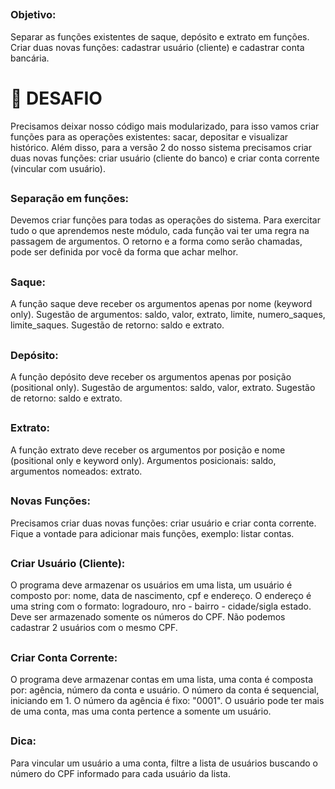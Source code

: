##
### Objetivo:
Separar as funções existentes de saque, depósito e extrato em funções. Criar duas novas funções: cadastrar usuário (cliente) e cadastrar conta bancária. 

# 👋 DESAFIO
Precisamos deixar nosso código mais modularizado, para isso vamos criar funções para as operações existentes: sacar, depositar e visualizar histórico. Além disso, para a versão 2 do nosso sistema precisamos criar duas novas funções: criar usuário (cliente do banco) e criar conta corrente (vincular com usuário). 


##
### Separação em funções:
Devemos criar funções para todas as operações do sistema.
Para exercitar tudo o que aprendemos neste módulo, cada
função vai ter uma regra na passagem de argumentos. O
retorno e a forma como serão chamadas, pode ser definida por
você da forma que achar melhor. 

##
### Saque:
A função saque deve receber os argumentos apenas por nome
(keyword only). Sugestão de argumentos: saldo, valor, extrato,
limite, numero_saques, limite_saques. Sugestão de retorno:
saldo e extrato. 

##
### Depósito:
A função depósito deve receber os argumentos apenas por posição (positional only). Sugestão de argumentos: saldo, valor, extrato. Sugestão de retorno: saldo e extrato. 

##
### Extrato:
A função extrato deve receber os argumentos por posição e nome (positional only e keyword only). Argumentos posicionais: saldo, argumentos nomeados: extrato. 

##
### Novas Funções:
Precisamos criar duas novas funções: criar usuário e criar conta
corrente. Fique a vontade para adicionar mais funções,
exemplo: listar contas. 

##
### Criar Usuário (Cliente):
O programa deve armazenar os usuários em uma lista, um usuário é composto por: nome, data de nascimento, cpf e endereço. O endereço é uma string com o formato: logradouro, nro - bairro - cidade/sigla estado. Deve ser armazenado somente os números do CPF. Não podemos cadastrar 2 usuários com o mesmo CPF.

##
### Criar Conta Corrente:
O programa deve armazenar contas em uma lista, uma conta é
composta por: agência, número da conta e usuário. O número
da conta é sequencial, iniciando em 1. O número da agência é
fixo: "0001". O usuário pode ter mais de uma conta, mas uma
conta pertence a somente um usuário. 

##
### Dica:
Para vincular um usuário a uma conta, filtre a lista de usuários buscando o número do CPF informado para cada usuário da lista. 




